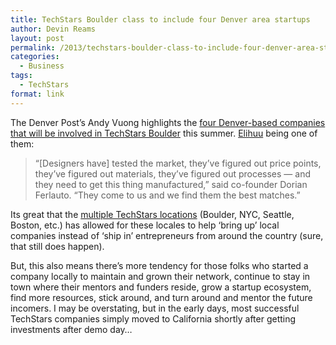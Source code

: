```yaml
---
title: TechStars Boulder class to include four Denver area startups
author: Devin Reams
layout: post
permalink: /2013/techstars-boulder-class-to-include-four-denver-area-startups/
categories:
  - Business
tags:
  - TechStars
format: link
---
```

The Denver Post&#8217;s Andy Vuong highlights the [four Denver-based companies that will be involved in TechStars Boulder][1] this summer. [Elihuu][2] being one of them:

> &#8220;[Designers have] tested the market, they&#8217;ve figured out price points, they&#8217;ve figured out materials, they&#8217;ve figured out processes — and they need to get this thing manufactured,&#8221; said co-founder Dorian Ferlauto. &#8220;They come to us and we find them the best matches.&#8221; 

Its great that the [multiple TechStars locations][3] (Boulder, NYC, Seattle, Boston, etc.) has allowed for these locales to help &#8216;bring up&#8217; local companies instead of &#8216;ship in&#8217; entrepreneurs from around the country (sure, that still does happen).

But, this also means there&#8217;s more tendency for those folks who started a company locally to maintain and grown their network, continue to stay in town where their mentors and funders reside, grow a startup ecosystem, find more resources, stick around, and turn around and mentor the future incomers. I may be overstating, but in the early days, most successful TechStars companies simply moved to California shortly after getting investments after demo day&#8230;

 [1]: http://www.denverpost.com/business/ci_23218961/techstars-boulder-class-include-four-denver-area-startups
 [2]: http://elihuu.com
 [3]: http://www.techstars.com/program/locations/
